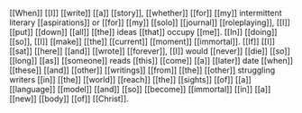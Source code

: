 [[When]] [[I]] [[write]] [[a]] [[story]], [[whether]] [[for]] [[my]] intermittent literary [[aspirations]] or [[for]] [[my]] [[solo]] [[journal]] [[roleplaying]], [[I]] [[put]] [[down]] [[all]] [[the]] ideas [[that]] occupy [[me]]. [[In]] [[doing]] [[so]], [[I]] [[make]] [[the]] [[current]] [[moment]] [[immortal]]. [[If]] [[I]] [[sat]] [[here]] [[and]] [[wrote]] [[forever]], [[I]] would [[never]] [[die]] [[so]] [[long]] [[as]] [[someone]] reads [[this]] [[come]] [[a]] [[later]] date [[when]] [[these]] [[and]] [[other]] [[writings]] [[from]] [[the]] [[other]] struggling writers [[in]] [[the]] [[world]] [[reach]] [[the]] [[sights]] [[of]] [[a]] [[language]] [[model]] [[and]] [[so]] [[become]] [[immortal]] [[in]] [[a]] [[new]] [[body]] [[of]] [[Christ]].  